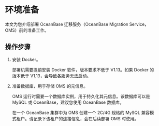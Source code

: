 # 环境准备

本文为您介绍部署 OceanBase 迁移服务（OceanBase Migration Service，OMS）前的准备工作。

## 操作步骤

1. 安装 Docker。

   部署机需要提前安装 Docker 软件，版本要求不低于 V1.13。如果 Docker 的版本低于 V1.13，会导致各服务无法启动。

2. 准备数据库，用于存储 OMS 的元信息。

   OMS 运行时需要一个数据库实例，用于持久化其元信息。该数据库可以是 MySQL 或 OceanBase，建议您使用 OceanBase 数据库。

   在一个 OceanBase 集群中为 OMS 创建一个 2C/4G 规格的 MySQL 兼容模式租户。请记录下该租户的连接信息，会在后续部署 OMS 时使用。
